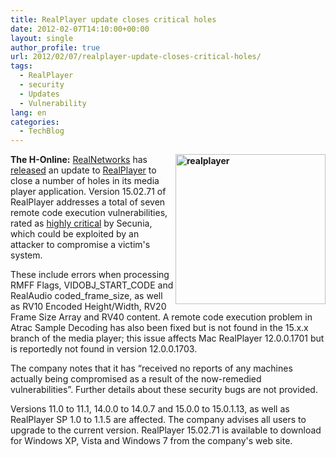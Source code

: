 ```yaml
---
title: RealPlayer update closes critical holes
date: 2012-02-07T14:10:00+00:00
layout: single
author_profile: true
url: 2012/02/07/realplayer-update-closes-critical-holes/
tags:
  - RealPlayer
  - security
  - Updates
  - Vulnerability
lang: en
categories: 
  - TechBlog
---
```

**[<img title="realplayer" border="0" alt="realplayer" align="right" src="http://lh6.ggpht.com/-cMrKB5jN4jY/TzEp37P1-8I/AAAAAAAAEiA/JWUTCNdG9j4/realplayer_thumb%25255B1%25255D.png?imgmax=800" width="240" height="240" />](http://lh3.ggpht.com/-AacTz9ZEpxg/TzEpymDb0fI/AAAAAAAAEh4/BEZHmoN5uL8/s1600-h/realplayer%25255B3%25255D.png)The H-Online:** [RealNetworks](http://www.realnetworks.com/) has [released](http://service.real.com/realplayer/security/02062012_player/en/) an update to [RealPlayer](http://www.real.com/realplayer) to close a number of holes in its media player application. Version 15.02.71 of RealPlayer addresses a total of seven remote code execution vulnerabilities, rated as [highly critical](http://secunia.com/advisories/47896/) by Secunia, which could be exploited by an attacker to compromise a victim's system. 

These include errors when processing RMFF Flags, VIDOBJ\_START\_CODE and RealAudio coded\_frame\_size, as well as RV10 Encoded Height/Width, RV20 Frame Size Array and RV40 content. A remote code execution problem in Atrac Sample Decoding has also been fixed but is not found in the 15.x.x branch of the media player; this issue affects Mac RealPlayer 12.0.0.1701 but is reportedly not found in version 12.0.0.1703. 

The company notes that it has “received no reports of any machines actually being compromised as a result of the now-remedied vulnerabilities”. Further details about these security bugs are not provided. 

Versions 11.0 to 11.1, 14.0.0 to 14.0.7 and 15.0.0 to 15.0.1.13, as well as RealPlayer SP 1.0 to 1.1.5 are affected. The company advises all users to upgrade to the current version. RealPlayer 15.02.71 is available to download for Windows XP, Vista and Windows 7 from the company's web site.